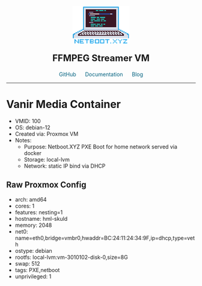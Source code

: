 <div align='center'>
    <a href='https://netboot.xyz/' target='_blank' rel='noopener noreferrer'>
    <img src='https://raw.githubusercontent.com/onyxjeff/vanir-cluster/main/images/netboot.png' alt='Logo' style='width:150px;height:100px;'/>
    </a>

<h2 style='font-size: 24px; margin: 20px 0;'>FFMPEG Streamer VM</h2>

<span style='margin: 0 10px;'>
    <i class="fa fa-github fa-fw" style="color: #f5f5f5;"></i>
    <a href='https://github.com/netbootxyz/docker-netbootxyz' target='_blank' rel='noopener noreferrer' style='text-decoration: none; color: #00617f;'>GitHub</a>
</span>
<span style='margin: 0 10px;'>
    <i class="fa fa-comments fa-fw" style="color: #f5f5f5;"></i>
    <a href='https://netboot.xyz/docs' target='_blank' rel='noopener noreferrer' style='text-decoration: none; color: #00617f;'>Documentation</a>
</span>
<span style='margin: 0 10px;'>
    <i class="fa fa-exclamation-circle fa-fw" style="color: #f5f5f5;"></i>
    <a href='https://netboot.xyz/blog' target='_blank' rel='noopener noreferrer' style='text-decoration: none; color: #00617f;'>Blog</a>
</span>
</div>

---

# Vanir Media Container
- VMID: 100
- OS: debian-12
- Created via: Proxmox VM
- Notes:
  - Purpose: Netboot.XYZ PXE Boot for home network served via docker
  - Storage: local-lvm
  - Network: static IP bind via DHCP

## Raw Proxmox Config
- arch: amd64
- cores: 1
- features: nesting=1
- hostname: hml-skuld
- memory: 2048
- net0: name=eth0,bridge=vmbr0,hwaddr=BC:24:11:24:34:9F,ip=dhcp,type=veth
- ostype: debian
- rootfs: local-lvm:vm-3010102-disk-0,size=8G
- swap: 512
- tags: PXE,netboot
- unprivileged: 1